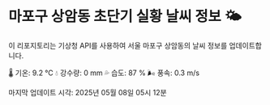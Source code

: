 
# 마포구 상암동 초단기 실황 날씨 정보 🌤️

이 리포지토리는 기상청 API를 사용하여 서울 마포구 상암동의 날씨 정보를 업데이트합니다. 

🌡️ 기온: 9.2 ℃
💧 강수량: 0 mm
💦 습도: 87 %
🌬️ 풍속: 0.3 m/s

마지막 업데이트 시각: 2025년 05월 08일 05시 12분    
